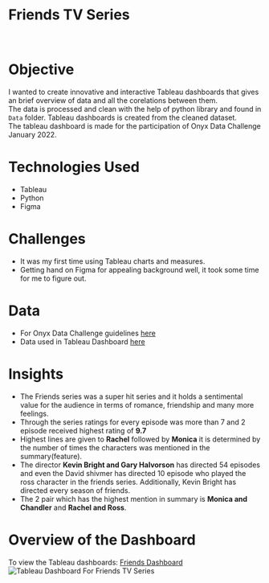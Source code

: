
# Friends TV Series
<br>

# Objective
I wanted to create innovative and interactive Tableau dashboards that gives an brief overview of data and all the corelations between them.<br>
The data is processed and clean with the help of python library and found in ```Data``` folder. 
Tableau dashboards is created from the cleaned dataset.<br>
The tableau dashboard is made for the participation of Onyx Data Challenge January 2022.

# Technologies Used
* Tableau
* Python
* Figma

# Challenges
* It was my first time using Tableau charts and measures.
* Getting hand on Figma for appealing background well, it took some time for me to figure out.

# Data 
* For Onyx Data Challenge guidelines [here](https://onyxdata.co.uk/january-2022/)
* Data used in Tableau Dashboard [here](https://github.com/Kashish-Rastogi/Tableau/tree/main/Friends%20TV%20Series/Data)

# Insights
* The Friends series was a super hit series and it holds a sentimental value for the audience in terms of romance, friendship and many more feelings.
* Through the series ratings for every episode was more than 7 and 2 episode received highest rating of **9.7** 
* Highest lines are given to **Rachel** followed by **Monica** it is determined by the number of times the characters was mentioned in the summary(feature).
* The director **Kevin Bright and Gary Halvorson** has directed 54 episodes and even the David shivmer has directed 10 episode who played the ross character in the friends series. Additionally, Kevin Bright has directed every season of friends.
* The 2 pair which has the highest mention in summary is **Monica and Chandler** and **Rachel and Ross**.

# Overview of the Dashboard
To view the Tableau dashboards: [Friends Dashboard](https://public.tableau.com/app/profile/kashish.rastogi/viz/FRIENDS_16420161201210/FRIENDS_DASHBOARD)
![Tableau Dashboard For Friends TV Series](https://i.imgur.com/ncqPj1O.png)
